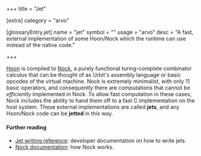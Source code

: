 +++
title = "Jet"

[extra]
category = "arvo"

[glossaryEntry.jet]
name = "jet"
symbol = ""
usage = "arvo"
desc = "A fast, external implementation of some Hoon/Nock which the runtime can use instead of the native code."

+++

[Hoon](/glossary/hoon) is compiled to
[Nock](/glossary/nock), a purely functional turing-complete combinator
calculus that can be thought of as Urbit's assembly language or basic opcodes of
the virtual machine. Nock is extremely minimalist, with only 11 basic operators,
and consequently there are computations that cannot be *efficiently* implemented
in Nock. To allow fast computation in these cases, Nock includes the ability to
hand them off to a fast C implementation on the host system. These external
implementations are called **jets**, and any Hoon/Nock code can be **jetted** in
this way.

#### Further reading

- [Jet writing reference](/system/runtime/guides/jetting): developer documentation
  on how to write jets.
- [Nock documentation](/language/nock/reference/definition): how Nock works.
